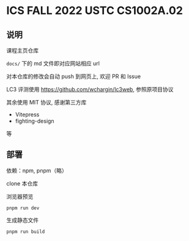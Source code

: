 # ICS FALL 2022 USTC CS1002A.02

## 说明

课程主页仓库

`docs/` 下的 md 文件即对应网站相应 url

对本仓库的修改会自动 push 到网页上, 欢迎 PR 和 Issue

LC3 评测使用 <https://github.com/wchargin/lc3web>, 参照原项目协议

其余使用 MIT 协议, 感谢第三方库

- Vitepress
- fighting-design

等

## 部署

依赖：npm, pnpm（略）

clone 本仓库

浏览器预览

```
pnpm run dev
```

生成静态文件

```
pnpm run build
```
